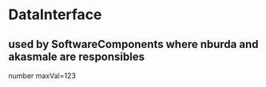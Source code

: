 # DataInterface
## used by SoftwareComponents where nburda and akasmale are responsibles
number maxVal=123
